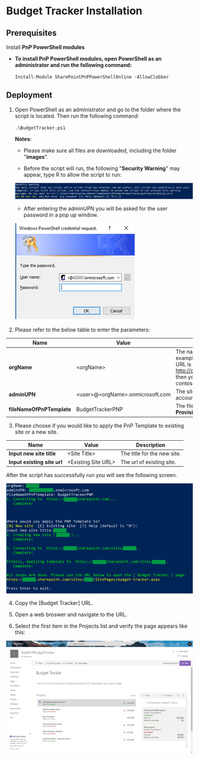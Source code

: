 # Budget Tracker Installation

## Prerequisites

Install **PnP PowerShell modules** 

* **To install PnP PowerShell modules, open PowerShell as an administrator and run the following command:**  
   
  ``Install-Module SharePointPnPPowerShellOnline -AllowClobber``

## Deployment 
 
1. Open PowerShell as an administrator and go to the folder where the script is located. Then run the following command: 

   ``.\BudgetTracker.ps1``   
      
   **Notes**: 
   * Please make sure all files are downloaded, including the folder "**images**". 

   * Before the script will run, the following "**Security Warning**" may appear, type R to allow the script to run:

   ![avatar](assets/security-warning.png)

   * After entering the adminUPN you will be asked for the user password in a pop up window.
   
   ![avatar](assets/credential-popup.png)   
      
2. Please refer to the below table to enter the parameters:

| **Name**                      | **Value**                   | **Description**                                              |
| ----------------------------- | --------------------------- | ------------------------------------------------------------ |
| **orgName**                   | \<orgName\>                       | The name of the tenant.  For example:  If your SharePoint URL is http://contoso.sharepoint.com then your orgName is contoso.  |
| **adminUPN**                  | \<user\>@\<orgName\>.onmicrosoft.com | The site administrator account.                |
| **fileNameOfPnPTemplate** | BudgetTrackerPNP           | The file name of the **PnP Provisioning Template**.  |

3. Please choose if you would like to apply the PnP Template to existing site or a new site.

| **Name**                      | **Value**                   | **Description**                                              |
| ----------------------------- | --------------------------- | ------------------------------------------------------------ |
| **Input new site title**      | \<Site Title\>              | The title for the new site.                                  |
| **Input existing site url**   | \<Existing Site URL\> | The url of existing site.                |

After the script has successfully run you will see the following screen.

 ![avatar](assets/Finish.png)

4. Copy the [Budget Tracker] URL.
 
5. Open a web broswer and navigate to the URL.
 
6. Select the first item in the Projects list and verify the page appears like this:

 ![avatar](assets/page-review.png)